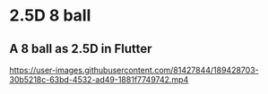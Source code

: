 # 2.5D 8 ball

## A 8 ball as 2.5D in Flutter



https://user-images.githubusercontent.com/81427844/189428703-30b5218c-63bd-4532-ad49-1881f7749742.mp4

